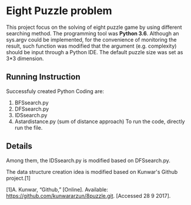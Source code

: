 # Eight Puzzle problem
This project focus on the solving of eight puzzle game by using different searching method. The programming tool was __Python 3.6__. Although an sys.argv could be implemented, for the convenience of monitoring the result, such function was modified that the argument (e.g. complexity) should be input through a Python IDE. The default puzzle size was set as 3*3 dimension. 

## Running Instruction
Successfuly created Python Coding are:
1. BFSsearch.py
2. DFSsearch.py
3. IDSsearch.py
4. Astardistance.py (sum of distance approach)
To run the code, directly run the file. 

## Details

Among them, the IDSsearch.py is modified based on DFSsearch.py.

The data structure creation idea is modified based on Kunwar's Github project.[1]

[1]A. Kunwar, “Github,” [Online]. Available: https://github.com/kunwararzun/8puzzle.git. [Accessed 28 9 2017].
